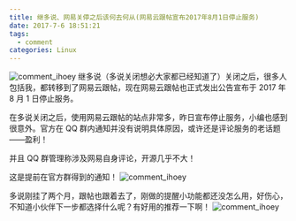 ```yaml
---
title: 继多说、网易关停之后该何去何从(网易云跟帖宣布2017年8月1日停止服务)
date: 2017-7-6 18:51:21
tags:
  - comment
categories: Linux
---
```


![comment_ihoey](https://cdn.dode.top/IHOEY_20170706_184907.png?imageView2/0/format/webp/q/75|imageslim)
继多说（多说关闭想必大家都已经知道了）关闭之后，很多人包括我，都转移到了网易云跟帖，现在网易云跟帖也正式发出公告宣布于 2017 年 8 月 1 日停止服务。

<!-- more -->

在多说关闭之后，使用网易云跟帖的站点非常多，昨日宣布停止服务，小编也感到很意外。官方在 QQ 群内通知并没有说明具体原因，或许还是评论服务的老话题——盈利！

并且 QQ 群管理称涉及网易自身评论，开源几乎不大！

这是提前在官方群得到的通知！
![comment_ihoey](https://cdn.dode.top/IHOEY_20170706_171445.png?imageView2/0/format/webp/q/75|imageslim)

多说刚挂了两个月，跟帖也跟着去了，刚做的提醒小功能都还没怎么用，好伤心，不知道小伙伴下一步都选择什么呢？有好用的推荐一下啊！
![comment_ihoey](https://cdn.dode.top/IHOEY_20170706_171444.png?imageView2/0/format/webp/q/75|imageslim)
